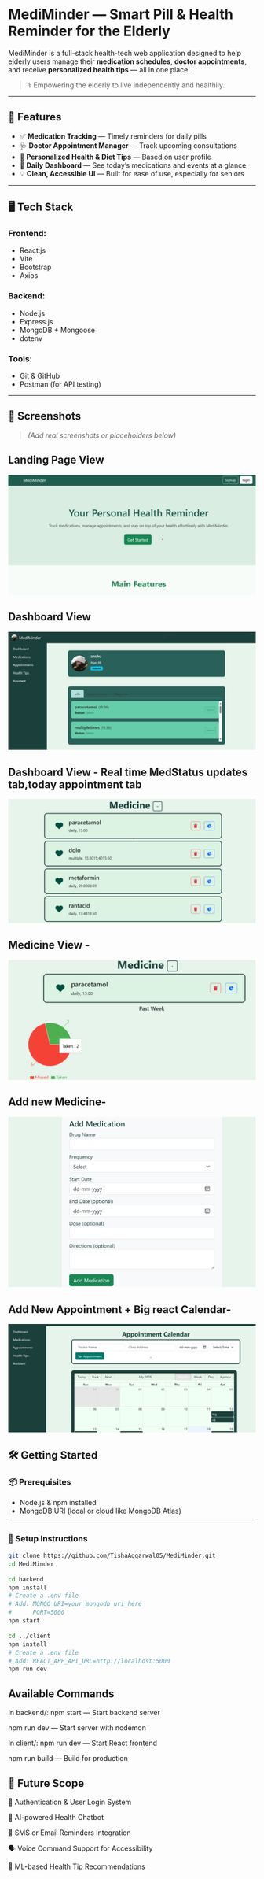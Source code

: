 #  MediMinder — Smart Pill & Health Reminder for the Elderly

MediMinder is a full-stack health-tech web application designed to help elderly users manage their **medication schedules**, **doctor appointments**, and receive **personalized health tips** — all in one place.

> ⚕️ Empowering the elderly to live independently and healthily.

<!--![MediMinder Banner](https://your-image-url-here.com/banner.png)  Replace with real image link or comment this if not ready -->

---

## 🚀 Features

- ✅ **Medication Tracking** — Timely reminders for daily pills
- 🩺 **Doctor Appointment Manager** — Track upcoming consultations
- 🥗 **Personalized Health & Diet Tips** — Based on user profile
- 📅 **Daily Dashboard** — See today’s medications and events at a glance
- 💡 **Clean, Accessible UI** — Built for ease of use, especially for seniors

---

## 🖥️ Tech Stack

### Frontend:
- React.js
- Vite
- Bootstrap
- Axios

### Backend:
- Node.js
- Express.js
- MongoDB + Mongoose
- dotenv

### Tools:
- Git & GitHub
- Postman (for API testing)
<!--- Render (for backend deployment)
- Netlify / Vercel (for frontend deployment)-->

---

## 📸 Screenshots

> *(Add real screenshots or placeholders below)*

## Landing Page View
![Landing Page](https://github.com/TishaAggarwal05/MediMinder/blob/main/screenshots/img1.png)

## Dashboard View
![Dashboard](https://github.com/TishaAggarwal05/MediMinder/blob/main/screenshots/img2.png)
## Dashboard View - Real time MedStatus updates tab,today appointment tab
![Dashboard](https://github.com/TishaAggarwal05/MediMinder/blob/main/screenshots/img3.png)
## Medicine View -
![Dashboard](https://github.com/TishaAggarwal05/MediMinder/blob/main/screenshots/img4.png)
## Add new Medicine- 
![Dashboard](https://github.com/TishaAggarwal05/MediMinder/blob/main/screenshots/img5.png)
## Add New Appointment + Big react Calendar- 
![Dashboard](https://github.com/TishaAggarwal05/MediMinder/blob/main/screenshots/img6.png)



## 🛠️ Getting Started

### 📦 Prerequisites
- Node.js & npm installed
- MongoDB URI (local or cloud like MongoDB Atlas)

---

### 🔧 Setup Instructions

```bash
git clone https://github.com/TishaAggarwal05/MediMinder.git
cd MediMinder
```
```bash
cd backend
npm install
# Create a .env file
# Add: MONGO_URI=your_mongodb_uri_here
#      PORT=5000
npm start

```
```bash
cd ../client
npm install
# Create a .env file
# Add: REACT_APP_API_URL=http://localhost:5000
npm run dev

```


## Available Commands
In backend/:
npm start — Start backend server

npm run dev — Start server with nodemon

In client/:
npm run dev — Start React frontend

npm run build — Build for production


## 🔮 Future Scope

🔐 Authentication & User Login System

🤖 AI-powered Health Chatbot

📲 SMS or Email Reminders Integration

🗣️ Voice Command Support for Accessibility

🧠 ML-based Health Tip Recommendations
